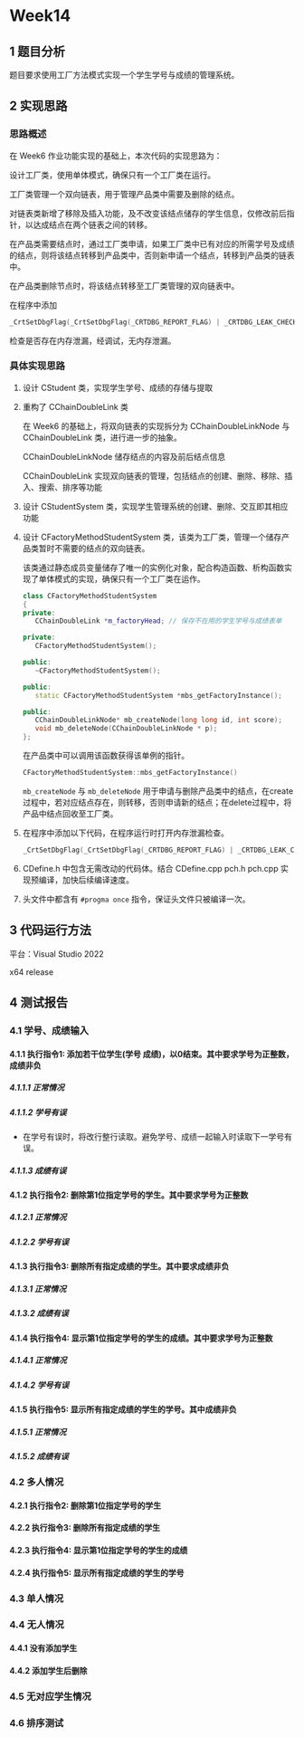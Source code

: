 # Week14

## 1 题目分析

题目要求使用工厂方法模式实现一个学生学号与成绩的管理系统。

## 2 实现思路

### 思路概述

在 Week6 作业功能实现的基础上，本次代码的实现思路为：

设计工厂类，使用单体模式，确保只有一个工厂类在运行。

工厂类管理一个双向链表，用于管理产品类中需要及删除的结点。

对链表类新增了移除及插入功能，及不改变该结点储存的学生信息，仅修改前后指针，以达成结点在两个链表之间的转移。

在产品类需要结点时，通过工厂类申请，如果工厂类中已有对应的所需学号及成绩的结点，则将该结点转移到产品类中，否则新申请一个结点，转移到产品类的链表中。

在产品类删除节点时，将该结点转移至工厂类管理的双向链表中。

在程序中添加
```cpp
_CrtSetDbgFlag(_CrtSetDbgFlag(_CRTDBG_REPORT_FLAG) | _CRTDBG_LEAK_CHECK_DF);
```
检查是否存在内存泄漏，经调试，无内存泄漏。


### 具体实现思路


1. 设计 $\text{CStudent}$ 类，实现学生学号、成绩的存储与提取

2. 重构了 $\text{CChainDoubleLink}$ 类

   在 Week6 的基础上，将双向链表的实现拆分为 $\text{CChainDoubleLinkNode}$ 与 $\text{CChainDoubleLink}$ 类，进行进一步的抽象。

   $\text{CChainDoubleLinkNode}$ 储存结点的内容及前后结点信息

   $\text{CChainDoubleLink}$ 实现双向链表的管理，包括结点的创建、删除、移除、插入、搜索、排序等功能

3. 设计 $\text{CStudentSystem}$ 类，实现学生管理系统的创建、删除、交互即其相应功能

4. 设计 $\text{CFactoryMethodStudentSystem}$ 类，该类为工厂类，管理一个储存产品类暂时不需要的结点的双向链表。

   该类通过静态成员变量储存了唯一的实例化对象，配合构造函数、析构函数实现了单体模式的实现，确保只有一个工厂类在运作。

   ```cpp
   class CFactoryMethodStudentSystem
   {
   private:
      CChainDoubleLink *m_factoryHead; // 保存不在用的学生学号与成绩表单

   private:
      CFactoryMethodStudentSystem();

   public:
      ~CFactoryMethodStudentSystem();

   public:
      static CFactoryMethodStudentSystem *mbs_getFactoryInstance();

   public:
      CChainDoubleLinkNode* mb_createNode(long long id, int score);
      void mb_deleteNode(CChainDoubleLinkNode * p);
   };
   ```

   在产品类中可以调用该函数获得该单例的指针。
   ```cpp
   CFactoryMethodStudentSystem::mbs_getFactoryInstance()
   ```
   `mb_createNode` 与 `mb_deleteNode` 用于申请与删除产品类中的结点，在create过程中，若对应结点存在，则转移，否则申请新的结点；在delete过程中，将产品中结点回收至工厂类。


5. 在程序中添加以下代码，在程序运行时打开内存泄漏检查。
   ```cpp
   _CrtSetDbgFlag(_CrtSetDbgFlag(_CRTDBG_REPORT_FLAG) | _CRTDBG_LEAK_CHECK_DF);
   ```


5. $\text{CDefine.h}$ 中包含无需改动的代码体。结合 $\text{CDefine.cpp pch.h pch.cpp}$ 实现预编译，加快后续编译速度。

6. 头文件中都含有 `#progma once` 指令，保证头文件只被编译一次。

## 3 代码运行方法

 平台：Visual Studio 2022

 x64 release

## 4 测试报告

### 4.1 学号、成绩输入

#### 4.1.1 执行指令1: 添加若干位学生(学号 成绩)，以0结束。其中要求学号为正整数，成绩非负

##### 4.1.1.1 正常情况

##### 4.1.1.2 学号有误

* 在学号有误时，将改行整行读取。避免学号、成绩一起输入时读取下一学号有误。

##### 4.1.1.3 成绩有误

#### 4.1.2 执行指令2: 删除第1位指定学号的学生。其中要求学号为正整数

##### 4.1.2.1 正常情况

##### 4.1.2.2 学号有误

#### 4.1.3 执行指令3: 删除所有指定成绩的学生。其中要求成绩非负

##### 4.1.3.1 正常情况

##### 4.1.3.2 成绩有误

#### 4.1.4 执行指令4: 显示第1位指定学号的学生的成绩。其中要求学号为正整数

##### 4.1.4.1 正常情况

##### 4.1.4.2 学号有误

#### 4.1.5 执行指令5: 显示所有指定成绩的学生的学号。其中成绩非负

##### 4.1.5.1 正常情况

##### 4.1.5.2 成绩有误

### 4.2 多人情况

#### 4.2.1 执行指令2: 删除第1位指定学号的学生

#### 4.2.2 执行指令3: 删除所有指定成绩的学生

#### 4.2.3 执行指令4: 显示第1位指定学号的学生的成绩

#### 4.2.4 执行指令5: 显示所有指定成绩的学生的学号

### 4.3 单人情况

### 4.4 无人情况

#### 4.4.1 没有添加学生

#### 4.4.2 添加学生后删除

### 4.5 无对应学生情况

### 4.6 排序测试
